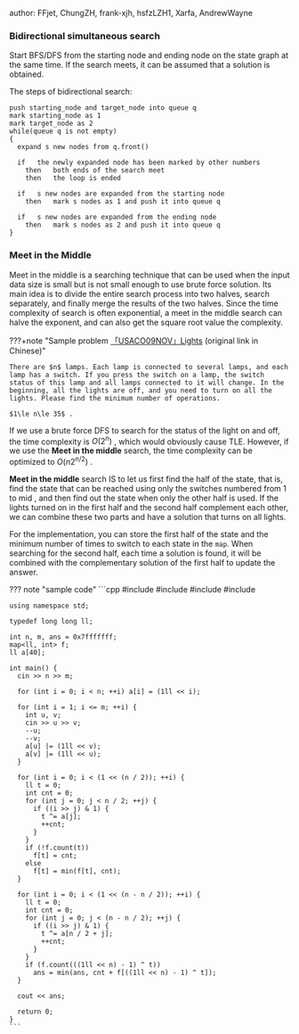 author: FFjet, ChungZH, frank-xjh, hsfzLZH1, Xarfa, AndrewWayne

### Bidirectional simultaneous search

Start BFS/DFS from the starting node and ending node on the state graph at the same time. If the search meets, it can be assumed that a solution is obtained.

The steps of bidirectional search:

```text
push starting_node and target_node into queue q
mark starting_node as 1
mark target_node as 2
while(queue q is not empty)
{
  expand s new nodes from q.front()
  
  if   the newly expanded node has been marked by other numbers
    then   both ends of the search meet
    then   the loop is ended
  
  if   s new nodes are expanded from the starting node
    then   mark s nodes as 1 and push it into queue q
    
  if   s new nodes are expanded from the ending node
    then   mark s nodes as 2 and push it into queue q
}
```

### Meet in the Middle

Meet in the middle is a searching technique that can be used when the input data size is small but is not small enough to use brute force solution. Its main idea is to divide the entire search process into two halves, search separately, and finally merge the results of the two halves. Since the time complexity of search is often exponential, a meet in the middle search can halve the exponent, and can also get the square root value the complexity.

???+note "Sample problem [「USACO09NOV」Lights](https://www.luogu.com.cn/problem/P2962) (original link in Chinese)"

    There are $n$ lamps. Each lamp is connected to several lamps, and each lamp has a switch. If you press the switch on a lamp, the switch status of this lamp and all lamps connected to it will change. In the beginning, all the lights are off, and you need to turn on all the lights. Please find the minimum number of operations.

    $1\le n\le 35$ .

If we use a brute force DFS to search for the status of the light on and off, the time complexity is $O(2^{n})$ , which would obviously cause TLE. However, if we use the **Meet in the middle** search, the time complexity can be optimized to $O(n2^{n/2})$ . 

**Meet in the middle** search IS to let us first find the half of the state, that is, find the state that can be reached using only the switches numbered from $1$ to $\mathrm{mid}$ , and then find out the state when only the other half is used. If the lights turned on in the first half and the second half complement each other, we can combine these two parts and have a solution that turns on all lights. 

For the implementation, you can store the first half of the state and the minimum number of times to switch to each state in the `map`. When searching for the second half, each time a solution is found, it will be combined with the complementary solution of the first half to update the answer.

??? note "sample code"
    ```cpp
    #include <algorithm>
    #include <cstdio>
    #include <iostream>
    #include <map>
    
    using namespace std;
    
    typedef long long ll;
    
    int n, m, ans = 0x7fffffff;
    map<ll, int> f;
    ll a[40];
    
    int main() {
      cin >> n >> m;
    
      for (int i = 0; i < n; ++i) a[i] = (1ll << i);
    
      for (int i = 1; i <= m; ++i) {
        int u, v;
        cin >> u >> v;
        --u;
        --v;
        a[u] |= (1ll << v);
        a[v] |= (1ll << u);
      }
    
      for (int i = 0; i < (1 << (n / 2)); ++i) {
        ll t = 0;
        int cnt = 0;
        for (int j = 0; j < n / 2; ++j) {
          if ((i >> j) & 1) {
            t ^= a[j];
            ++cnt;
          }
        }
        if (!f.count(t))
          f[t] = cnt;
        else
          f[t] = min(f[t], cnt);
      }
    
      for (int i = 0; i < (1 << (n - n / 2)); ++i) {
        ll t = 0;
        int cnt = 0;
        for (int j = 0; j < (n - n / 2); ++j) {
          if ((i >> j) & 1) {
            t ^= a[n / 2 + j];
            ++cnt;
          }
        }
        if (f.count(((1ll << n) - 1) ^ t))
          ans = min(ans, cnt + f[((1ll << n) - 1) ^ t]);
      }
    
      cout << ans;
    
      return 0;
    }
    ```
